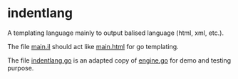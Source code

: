 # indentlang

A templating language mainly  to output balised language (html, xml, etc.). 

The file [main.il](examples/main.il) should act like [main.html](https://github.com/dvaumoron/puzzleweb/blob/main/templates/main.html) for go templating.

The file [indentlang.go](indentlang.go) is an adapted copy of [engine.go](https://github.com/dvaumoron/ste/blob/master/engine.go) for demo and testing purpose.
